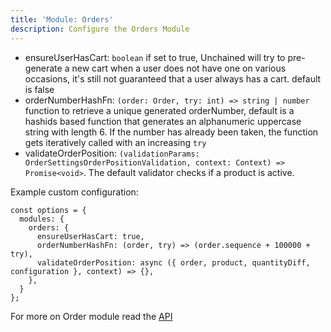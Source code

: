 ```yaml
---
title: 'Module: Orders'
description: Configure the Orders Module
---
```


- ensureUserHasCart: `boolean` if set to true, Unchained will try to pre-generate a new cart when a user does not have one on various occasions, it's still not guaranteed that a user always has a cart. default is false
- orderNumberHashFn: `(order: Order, try: int) => string | number` function to retrieve a unique generated orderNumber, default is a hashids based function that generates an alphanumeric uppercase string with length 6. If the number has already been taken, the function gets iteratively called with an increasing `try`
- validateOrderPosition: `(validationParams: OrderSettingsOrderPositionValidation, context: Context) => Promise<void>`. The default validator checks if a product is active.

Example custom configuration:

```
const options = {
  modules: {
    orders: {
      ensureUserHasCart: true,
      orderNumberHashFn: (order, try) => (order.sequence + 100000 + try),
      validateOrderPosition: async ({ order, product, quantityDiff, configuration }, context) => {},
    },
  }
};
```

For more on Order module read the [API](#)
